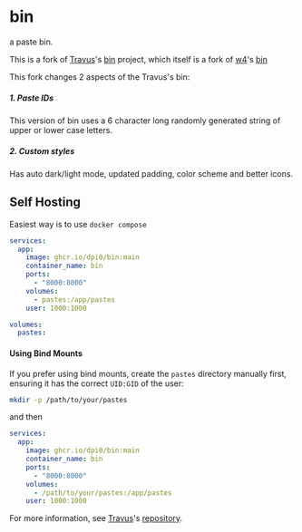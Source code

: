 # bin
a paste bin.

This is a fork of [Travus](https://github.com/Travus/)'s [bin](https://github.com/Travus/bin) project, which itself is a fork of [w4](https://github.com/w4/)'s [bin](https://github.com/w4/bin)

This fork changes 2 aspects of the Travus's bin:

##### 1. Paste IDs
This version of bin uses a 6 character long randomly generated string of upper or lower case letters.

##### 2. Custom styles
Has auto dark/light mode, updated padding, color scheme and better icons.

## Self Hosting

Easiest way is to use `docker compose`

```yml
services:
  app:
    image: ghcr.io/dpi0/bin:main
    container_name: bin
    ports:
      - "8000:8000"
    volumes:
      - pastes:/app/pastes
    user: 1000:1000

volumes:
  pastes:
```

#### Using Bind Mounts

If you prefer using bind mounts, create the `pastes` directory manually first, ensuring it has the correct `UID:GID` of the user:

```bash
mkdir -p /path/to/your/pastes
```

and then 

```yml
services:
  app:
    image: ghcr.io/dpi0/bin:main
    container_name: bin
    ports:
      - "8000:8000"
    volumes:
      - /path/to/your/pastes:/app/pastes
    user: 1000:1000
```


For more information, see [Travus](https://github.com/Travus/)'s [repository](https://github.com/Travus/bin).
